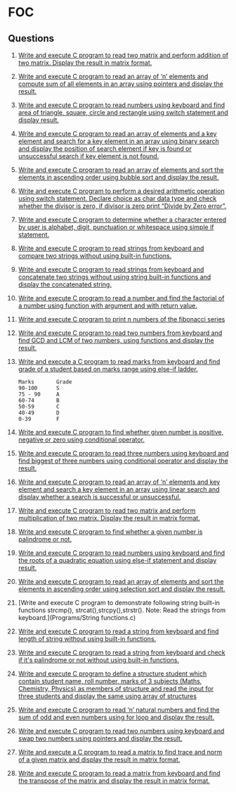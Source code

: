 # FOC

## Questions 

1. [Write and execute C program to read two matrix and perform addition of two matrix. Display the result in matrix format.](Programs/Addition&#32of&#32Two&#32Matrices.c)
2. [Write and execute C program to read an array of ‘n’ elements and compute sum of all elements in an array using pointers and display the result.](Programs/Addition&#32using&#32Pointers.c)
3. [Write and execute C program to read numbers using keyboard and find area of triangle, square, circle and rectangle using switch statement and display result.](Programs/Area&#32of&#32Polygon.c)
4. [Write and execute C program to read an array of elements and a key element and search for a key element in an array using binary search and display the position of search element if key is found or unsuccessful search if key element is not found.](Programs/Binary&#32Search.c)
5. [Write and execute C program to read an array of elements and sort the elements in ascending order using bubble sort and display the result.](Programs/Bubble&#32Sort.c)
6. [Write and execute C program to perform a desired arithmetic operation using switch statement. Declare choice as char data type and check whether the divisor is zero, if divisor is zero print “Divide by Zero error”.](Programs/Calculator.c)
7. [Write and execute C program to determine whether a character entered by user is alphabet, digit, punctuation or whitespace using simple if statement.](Programs/Character&#32using&#32If.c)
8. [Write and execute C program to read strings from keyboard and compare two strings without using built-in functions.](Programs/Compare&#32Two&#32Strings.c)
9. [Write and execute C program to read strings from keyboard and concatenate two strings without using string built-in functions and display the concatenated string.](Programs/Concatenate&#32Two&#32Strings.c)
10. [Write and execute C program to read a number and find the factorial of a number using function with argument and with return value.](Programs/Factorial.c)
11. [Write and execute C program to print n numbers of the fibonacci series](Programs/Fibonacci&#32Series.c)
12. [Write and execute C program to read two numbers from keyboard and find GCD and LCM of two numbers, using functions and display the result.](Programs/GCD&#32&&#32LCM.c)
13. [Write and execute a C program to read marks from keyboard and find grade of a student based on marks range using else-if ladder.](Programs/Grade&#32using&#32Else&#32If.c)

        Marks       Grade
        90-100      S
        75 - 90     A
        60-74       B
        50-59       C
        40-49       D
        0-39        F

14. [Write and execute C program to find whether given number is positive, negative or zero using conditional operator.](Programs/Integer&#32Conditional&#32Operator.c)
15. [Write and execute C program to read three numbers using keyboard and find biggest of three numbers using conditional operator and display the result.](Programs/Largest&#32using&#32Conditional.c)
16. [Write and execute C program to read an array of ‘n’ elements and key element and search a key element in an array using linear search and display whether a search is successful or unsuccessful.](Programs/Linear&#32Search.c)
17. [Write and execute C program to read two matrix and perform multiplication of two matrix. Display the result in matrix format.](Programs/Multiplication&#32of&#32Two&#32Matrices.c)
18. [Write and execute C program to find whether a given number is palindrome or not.](Programs/Number&#32Palindrome.c)
19. [Write and execute C program to read numbers using keyboard and find the roots of a quadratic equation using else-if statement and display result.](Programs/Roots&#32of&#32a&#32Quadratic&#32Equation.c)
20. [Write and execute C program to read an array of elements and sort the elements in ascending order using selection sort and display the result.](Programs/Selection&#32Sort.c)
21. [Write and execute C program to demonstrate following string built-in functions strcmp(), strcat(),strcpy(),strstr(). Note: Read the strings from keyboard.](Programs/String functions.c)
22. [Write and execute C program to read a string from keyboard and find length of string without using built-in functions.](Programs/String&#32Length.c)
23. [Write and execute C program to read a string from keyboard and check if it's palindrome or not without using built-in functions.](Programs/String&#32Palindrome.c)
24. [Write and execute C program to define a structure student which contain student name, roll number, marks of 3 subjects (Maths, Chemistry, Physics) as members of structure and read the input for three students and display the same using array of structures ](Programs/Student&#32Structures.c)
25. [Write and execute C program to read ‘n’ natural numbers and find the sum of odd and even numbers using for loop and display the result.](Programs/Sum&#32of&#32odd&#32&&#32even.c)
26. [Write and execute C program to read two numbers using keyboard and swap two numbers using pointers and display the result.](Programs/Swap&#32using&#32two&#32Pointers.c)
27. [Write and execute a C program to read a matrix to find trace and norm of a given matrix and display the result in matrix format.](Programs/Trace&#32and&#32Norm&#32of&#32Matrix.c)
28. [Write and execute C program to read a matrix from keyboard and find the transpose of the matrix and display the result in matrix format.](Programs/Transpose&#32of&#32a&#32Matrix.c)